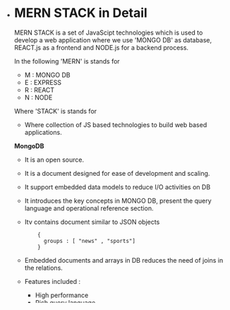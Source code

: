 - # MERN STACK in Detail

  MERN STACK is a set of JavaScipt technologies which is used to develop a web application where we use 'MONGO DB' as database, REACT.js as a frontend and NODE.js for a backend process.

  In the following 'MERN' is stands for
    - M : MONGO DB
    - E : EXPRESS
    - R : REACT
    - N : NODE

  Where 'STACK' is stands for
    - Where collection of JS based technologies to build web based applications.

  __**MongoDB**__
    - It is an open source.
    - It is a document designed for ease of development and scaling.
    - It support embedded data models to reduce I/O activities on DB
    - It introduces the key concepts in MONGO DB, present the query language and operational reference section.
    - Itv contains document similar to JSON objects

              {
                groups : [ "news" , "sports"]
              }
    - Embedded documents and arrays in DB reduces the need of joins in the relations.
    - Features included :
        - High performance
        - Rich query language
        - High availability
        - Support for multiple storage engines

  __**EXPRESS**__
    - It is a most popular framework to deliver the request to the client from server side with different HTTP verbs at different URLs or route we can say.
    - It added additional request processing "middleware" at any point within the request pipeline.
    - It helps out to create compatible packages to address almost every web development problem.
    - There are libraries to work with like cookies, session, user login, URL parameters and many more
    - There is a 'Express Middleware" packages maintain in framework for reference.

__**REACT**__
  - React is a front end framework to develop web based application.
- It is also known as "React.js" or "ReactJS".
- It is JavaScript library for building interfaces.
- React is maintained by FACEBOOK and is COMMUNITY.
- React can be used as a base for development of single page and mobile development.
- React has a feature of "Virtual DOM" to work on.
- React component are typically written using JSX(JavaScript XML).
- React work on "Virtual DOM" structure that is it consume high memory on RAM. Thus it rely on the browser alternatives libraries to implement their components.

__**NODE**__
  - NODE is a back end framework to handle the request from client.
  - It is a runtime JavaScript environment.
  - it uses an event driven, NON blocking I/O models that makes it lightly and efficiently, NPM is a node.js package of open source library which is largest in the world.
  - It is an asynchronous event driven JS runtime, which is designed to built scalable network application.
  - It can handle many concurrent connection at a time.
  - When the connection request are made concurrently then for each connection a callback is fired. If there is no request then the thread is in sleep.
  - Node.js is mainly a connection handling mechanism which is a super efficient than our existing classical thread based model.
  - "Thread Based Networking" is relatively inefficient and very difficult to use.
  - Scalable system are very reasonable to develop in node because there is no directly I/O function will perform, so the process never blocks.
